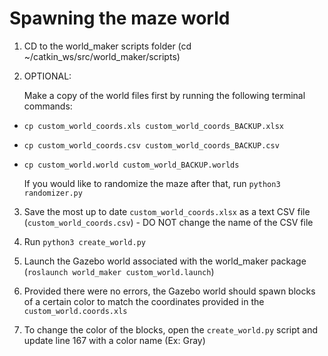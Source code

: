 # Spawning the maze world

1) CD to the world_maker scripts folder (cd ~/catkin_ws/src/world_maker/scripts)

2) OPTIONAL: 

    Make a copy of the world files first by running the following terminal commands:

- `cp custom_world_coords.xls custom_world_coords_BACKUP.xlsx`
- `cp custom_world_coords.csv custom_world_coords_BACKUP.csv`
- `cp custom_world.world custom_world_BACKUP.worlds`

  If you would like to randomize the maze after that, run `python3 randomizer.py`

3) Save the most up to date `custom_world_coords.xlsx` as a text CSV file (`custom_world_coords.csv`) - DO NOT change the name of the CSV file

4) Run `python3 create_world.py`

5) Launch the Gazebo world associated with the world_maker package (`roslaunch world_maker custom_world.launch`)

6) Provided there were no errors, the Gazebo world should spawn blocks of a certain color to match the coordinates provided in the `custom_world.coords.xls`

7) To change the color of the blocks, open the `create_world.py` script and update line 167 with a color name (Ex: Gray)
